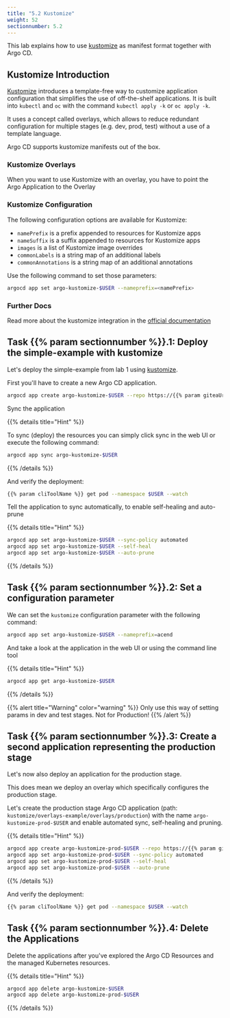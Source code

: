 ```yaml
---
title: "5.2 Kustomize"
weight: 52
sectionnumber: 5.2
---
```


This lab explains how to use [kustomize](https://kustomize.io/)  as manifest format together with Argo CD.


## Kustomize Introduction

[Kustomize](https://kustomize.io/) introduces a template-free way to customize application configuration that simplifies the use of off-the-shelf applications. It is built into `kubectl` and `oc` with the command `kubectl apply -k` or `oc apply -k`.

It uses a concept called overlays, which allows to reduce redundant configuration for multiple stages (e.g. dev, prod, test) without a use of a template language.

Argo CD supports kustomize manifests out of the box.


### Kustomize Overlays

When you want to use Kustomize with an overlay, you have to point the Argo Application to the Overlay


### Kustomize Configuration

The following configuration options are available for Kustomize:

* `namePrefix` is a prefix appended to resources for Kustomize apps
* `nameSuffix` is a suffix appended to resources for Kustomize apps
* `images` is a list of Kustomize image overrides
* `commonLabels` is a string map of an additional labels
* `commonAnnotations` is a string map of an additional annotations

Use the following command to set those parameters:

```bash
argocd app set argo-kustomize-$USER --nameprefix=<namePrefix>
```


### Further Docs

Read more about the kustomize integration in the [official documentation](https://argo-cd.readthedocs.io/en/stable/user-guide/kustomize/)


## Task {{% param sectionnumber %}}.1: Deploy the simple-example with kustomize

Let's deploy the simple-example from lab 1 using [kustomize](https://github.com/acend/argocd-training-examples/tree/master/kustomize/simple-example).

First you'll have to create a new Argo CD application.

```bash
argocd app create argo-kustomize-$USER --repo https://{{% param giteaUrl %}}/$USER/argocd-training-examples.git --path 'kustomize/simple-example' --dest-server https://kubernetes.default.svc --dest-namespace $USER
```

Sync the application

{{% details title="Hint" %}}

To sync (deploy) the resources you can simply click sync in the web UI or execute the following command:

```bash
argocd app sync argo-kustomize-$USER
```
{{% /details %}}

And verify the deployment:

```bash
{{% param cliToolName %}} get pod --namespace $USER --watch
```

Tell the application to sync automatically, to enable self-healing and auto-prune

{{% details title="Hint" %}}
```bash
argocd app set argo-kustomize-$USER --sync-policy automated
argocd app set argo-kustomize-$USER --self-heal
argocd app set argo-kustomize-$USER --auto-prune
```
{{% /details %}}


## Task {{% param sectionnumber %}}.2: Set a configuration parameter

We can set the `kustomize` configuration parameter with the following command:

```bash
argocd app set argo-kustomize-$USER --nameprefix=acend
```

And take a look at the application in the web UI or using the command line tool

{{% details title="Hint" %}}

```bash
argocd app get argo-kustomize-$USER
```
{{% /details %}}

{{% alert title="Warning" color="warning" %}}
Only use this way of setting params in dev and test stages. Not for Production!
{{% /alert %}}


## Task {{% param sectionnumber %}}.3: Create a second application representing the production stage

Let's now also deploy an application for the production stage.

This does mean we deploy an overlay which specifically configures the production stage.

Let's create the production stage Argo CD application (path: `kustomize/overlays-example/overlays/production`) with the name `argo-kustomize-prod-$USER` and enable automated sync, self-healing and pruning.


{{% details title="Hint" %}}

```bash
argocd app create argo-kustomize-prod-$USER --repo https://{{% param giteaUrl %}}/$USER/argocd-training-examples.git --path 'kustomize/overlays-example/overlays/production' --dest-server https://kubernetes.default.svc --dest-namespace $USER
argocd app set argo-kustomize-prod-$USER --sync-policy automated
argocd app set argo-kustomize-prod-$USER --self-heal
argocd app set argo-kustomize-prod-$USER --auto-prune
```

{{% /details %}}

And verify the deployment:

```bash
{{% param cliToolName %}} get pod --namespace $USER --watch
```


## Task {{% param sectionnumber %}}.4: Delete the Applications

Delete the applications after you've explored the Argo CD Resources and the managed Kubernetes resources.

{{% details title="Hint" %}}
```bash
argocd app delete argo-kustomize-$USER
argocd app delete argo-kustomize-prod-$USER
```
{{% /details %}}
